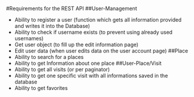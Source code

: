 #Requirements for the REST API
##User-Management
*	Ability to register a user (function which gets all information provided and writes it into the Database)
* Ability to check if username exists (to prevent using already used usernames)
* Get user object (to fill up the edit information page)
* Edit user data (when user edits data on the user account page)
##Place
* Ability to search for a places
* Ability to get Information about one place
##User-Place/Visit
* Ability to get all visits (or per paginator)
* Ability to get one specific visit with all informations saved in the database
* Ability to get favorites
